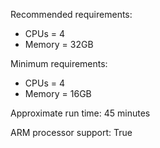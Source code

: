 Recommended requirements:

+ CPUs = 4
+ Memory = 32GB

Minimum requirements:

+ CPUs = 4
+ Memory = 16GB

Approximate run time: 45 minutes

ARM processor support: True
